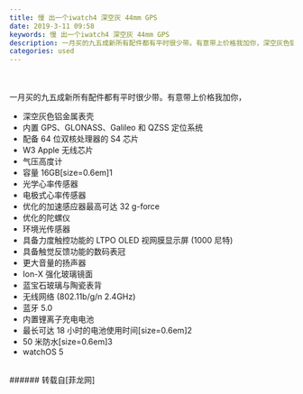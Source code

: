 ```yaml
---
title: 慢 出一个iwatch4 深空灰 44mm GPS
date: 2019-3-11 09:58
keywords: 慢 出一个iwatch4 深空灰 44mm GPS
description: 一月买的九五成新所有配件都有平时很少带。有意带上价格我加你，深空灰色铝金属表壳内置 GPS、GLONASS、Galileo 和 QZSS 定位系统配备 64 位双核处理器的 S4 芯片W3 Apple 无线芯片气压高度计容量 16GB[size=0.6em]1光学心率传感器电极式心率传感器优化的加速感应器最高可达 32 g-force优化的陀螺仪环境光传感器具备力度触控功能的 LTPO OLED 视网膜显示屏 (1000 尼特)具备触觉反馈功能的数码表冠更大音量的扬声器Ion-X 强化玻璃镜面蓝宝石玻璃与陶瓷表背无线网络 (802.11b/g/n 2.4GHz)蓝牙 5.0内置锂离子充电电池最长可达 18 小时的电池使用时间[size=0.6em]250 米防水[size=0.6em]3watchOS 5
categories: used
---
```

<td class="t_f" id="postmessage_3199354">

<br/>
<br/>
一月买的九五成新所有配件都有平时很少带。有意带上价格我加你，<ul><li>深空灰色铝金属表壳</li><li>内置 GPS、GLONASS、Galileo 和 QZSS 定位系统</li><li>配备 64 位双核处理器的 S4 芯片</li><li>W3 Apple 无线芯片</li><li>气压高度计</li><li>容量 16GB[size=0.6em]1</li><li>光学心率传感器</li><li>电极式心率传感器</li><li>优化的加速感应器最高可达 32 g-force</li><li>优化的陀螺仪</li><li>环境光传感器</li><li>具备力度触控功能的 LTPO OLED 视网膜显示屏 (1000 尼特)</li><li>具备触觉反馈功能的数码表冠</li><li>更大音量的扬声器</li><li>Ion-X 强化玻璃镜面</li><li>蓝宝石玻璃与陶瓷表背</li><li>无线网络 (802.11b/g/n 2.4GHz)</li><li>蓝牙 5.0</li><li>内置锂离子充电电池</li><li>最长可达 18 小时的电池使用时间[size=0.6em]2</li><li>50 米防水[size=0.6em]3</li><li>watchOS 5<br/>
</li></ul><br/>
</td>
###### 转载自[菲龙网]